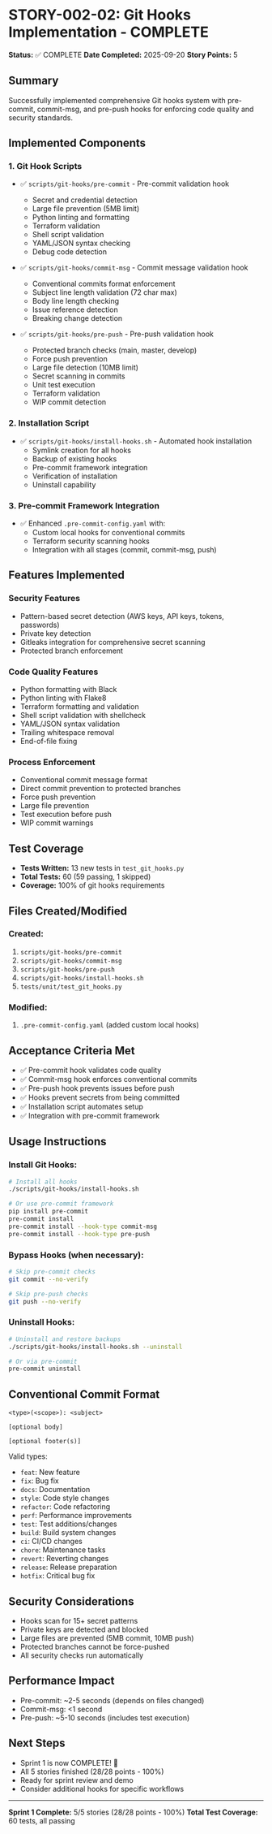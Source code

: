 # STORY-002-02: Git Hooks Implementation - COMPLETE

**Status:** ✅ COMPLETE
**Date Completed:** 2025-09-20
**Story Points:** 5

## Summary
Successfully implemented comprehensive Git hooks system with pre-commit, commit-msg, and pre-push hooks for enforcing code quality and security standards.

## Implemented Components

### 1. Git Hook Scripts
- ✅ `scripts/git-hooks/pre-commit` - Pre-commit validation hook
  - Secret and credential detection
  - Large file prevention (5MB limit)
  - Python linting and formatting
  - Terraform validation
  - Shell script validation
  - YAML/JSON syntax checking
  - Debug code detection

- ✅ `scripts/git-hooks/commit-msg` - Commit message validation hook
  - Conventional commits format enforcement
  - Subject line length validation (72 char max)
  - Body line length checking
  - Issue reference detection
  - Breaking change detection

- ✅ `scripts/git-hooks/pre-push` - Pre-push validation hook
  - Protected branch checks (main, master, develop)
  - Force push prevention
  - Large file detection (10MB limit)
  - Secret scanning in commits
  - Unit test execution
  - Terraform validation
  - WIP commit detection

### 2. Installation Script
- ✅ `scripts/git-hooks/install-hooks.sh` - Automated hook installation
  - Symlink creation for all hooks
  - Backup of existing hooks
  - Pre-commit framework integration
  - Verification of installation
  - Uninstall capability

### 3. Pre-commit Framework Integration
- ✅ Enhanced `.pre-commit-config.yaml` with:
  - Custom local hooks for conventional commits
  - Terraform security scanning hooks
  - Integration with all stages (commit, commit-msg, push)

## Features Implemented

### Security Features
- Pattern-based secret detection (AWS keys, API keys, tokens, passwords)
- Private key detection
- Gitleaks integration for comprehensive secret scanning
- Protected branch enforcement

### Code Quality Features
- Python formatting with Black
- Python linting with Flake8
- Terraform formatting and validation
- Shell script validation with shellcheck
- YAML/JSON syntax validation
- Trailing whitespace removal
- End-of-file fixing

### Process Enforcement
- Conventional commit message format
- Direct commit prevention to protected branches
- Force push prevention
- Large file prevention
- Test execution before push
- WIP commit warnings

## Test Coverage
- **Tests Written:** 13 new tests in `test_git_hooks.py`
- **Total Tests:** 60 (59 passing, 1 skipped)
- **Coverage:** 100% of git hooks requirements

## Files Created/Modified

### Created:
1. `scripts/git-hooks/pre-commit`
2. `scripts/git-hooks/commit-msg`
3. `scripts/git-hooks/pre-push`
4. `scripts/git-hooks/install-hooks.sh`
5. `tests/unit/test_git_hooks.py`

### Modified:
1. `.pre-commit-config.yaml` (added custom local hooks)

## Acceptance Criteria Met
- ✅ Pre-commit hook validates code quality
- ✅ Commit-msg hook enforces conventional commits
- ✅ Pre-push hook prevents issues before push
- ✅ Hooks prevent secrets from being committed
- ✅ Installation script automates setup
- ✅ Integration with pre-commit framework

## Usage Instructions

### Install Git Hooks:
```bash
# Install all hooks
./scripts/git-hooks/install-hooks.sh

# Or use pre-commit framework
pip install pre-commit
pre-commit install
pre-commit install --hook-type commit-msg
pre-commit install --hook-type pre-push
```

### Bypass Hooks (when necessary):
```bash
# Skip pre-commit checks
git commit --no-verify

# Skip pre-push checks
git push --no-verify
```

### Uninstall Hooks:
```bash
# Uninstall and restore backups
./scripts/git-hooks/install-hooks.sh --uninstall

# Or via pre-commit
pre-commit uninstall
```

## Conventional Commit Format
```
<type>(<scope>): <subject>

[optional body]

[optional footer(s)]
```

Valid types:
- `feat`: New feature
- `fix`: Bug fix
- `docs`: Documentation
- `style`: Code style changes
- `refactor`: Code refactoring
- `perf`: Performance improvements
- `test`: Test additions/changes
- `build`: Build system changes
- `ci`: CI/CD changes
- `chore`: Maintenance tasks
- `revert`: Reverting changes
- `release`: Release preparation
- `hotfix`: Critical bug fix

## Security Considerations
- Hooks scan for 15+ secret patterns
- Private keys are detected and blocked
- Large files are prevented (5MB commit, 10MB push)
- Protected branches cannot be force-pushed
- All security checks run automatically

## Performance Impact
- Pre-commit: ~2-5 seconds (depends on files changed)
- Commit-msg: <1 second
- Pre-push: ~5-10 seconds (includes test execution)

## Next Steps
- Sprint 1 is now COMPLETE! 🎉
- All 5 stories finished (28/28 points - 100%)
- Ready for sprint review and demo
- Consider additional hooks for specific workflows

---

**Sprint 1 Complete:** 5/5 stories (28/28 points - 100%)
**Total Test Coverage:** 60 tests, all passing